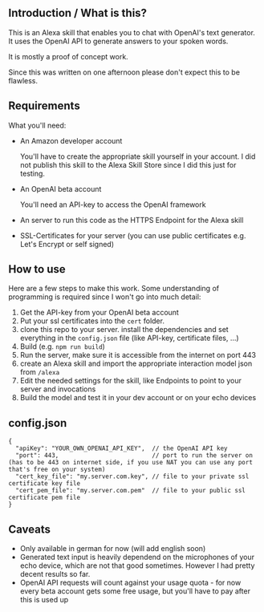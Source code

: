## Introduction / What is this?

This is an Alexa skill that enables you to chat with OpenAI's text generator. It uses the OpenAI API to generate answers to your spoken words.

It is mostly a proof of concept work.

Since this was written on one afternoon please don't expect this to be flawless.

## Requirements

What you'll need:

- An Amazon developer account

  You'll have to create the appropriate skill yourself in your account. I did not publish this skill to the Alexa Skill Store since I did this just for testing.

- An OpenAI beta account

  You'll need an API-key to access the OpenAI framework

- An server to run this code as the HTTPS Endpoint for the Alexa skill

- SSL-Certificates for your server (you can use public certificates e.g. Let's Encrypt or self signed)

## How to use

Here are a few steps to make this work. Some understanding of programming is required since I won't go into much detail:

1. Get the API-key from your OpenAI beta account
2. Put your ssl certificates into the `cert` folder.
3. clone this repo to your server. install the dependencies and set everything in the `config.json` file (like API-key, certificate files, ...)
4. Build (e.g. `npm run build`)
5. Run the server, make sure it is accessible from the internet on port 443
6. create an Alexa skill and import the appropriate interaction model json from `/alexa`
7. Edit the needed settings for the skill, like Endpoints to point to your server and invocations
8. Build the model and test it in your dev account or on your echo devices

## config.json

```
{
  "apiKey": "YOUR_OWN_OPENAI_API_KEY",  // the OpenAI API key
  "port": 443,                          // port to run the server on (has to be 443 on internet side, if you use NAT you can use any port that's free on your system)
  "cert_key_file": "my.server.com.key", // file to your private ssl certificate key file
  "cert_pem_file": "my.server.com.pem"  // file to your public ssl certificate pem file
}
```

## Caveats

- Only available in german for now (will add english soon)
- Generated text input is heavily dependend on the microphones of your echo device, which are not that good sometimes. However I had pretty decent results so far.
- OpenAI API requests will count against your usage quota - for now every beta account gets some free usage, but you'll have to pay after this is used up
